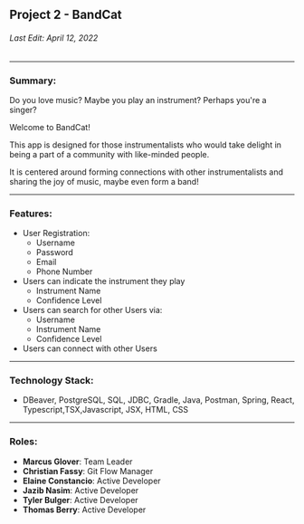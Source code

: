 ## Project 2 - BandCat

###### *Last Edit: April 12, 2022*

---

### Summary:

Do you love music? Maybe you play an instrument? Perhaps you're a singer? 

Welcome to BandCat!

This app is designed for those instrumentalists who would take delight in being a part 
of a community with like-minded people.

It is centered around forming connections with other instrumentalists 
and sharing the joy of music, maybe even form a band!

---

### Features:

- User Registration:
  - Username
  - Password
  - Email
  - Phone Number
- Users can indicate the instrument they play
  - Instrument Name
  - Confidence Level
- Users can search for other Users via:
  - Username
  - Instrument Name
  - Confidence Level
- Users can connect with other Users

---

### Technology Stack:

- DBeaver, PostgreSQL, SQL, JDBC, Gradle, Java, Postman, Spring, React, Typescript,TSX,Javascript, JSX, HTML, CSS

---

### Roles:

- **Marcus Glover**: Team Leader
- **Christian Fassy**: Git Flow Manager
- **Elaine Constancio**: Active Developer
- **Jazib Nasim**: Active Developer
- **Tyler Bulger**: Active Developer
- **Thomas Berry**: Active Developer
